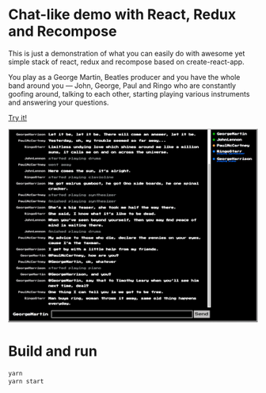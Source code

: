 # Chat-like demo with React, Redux and Recompose

This is just a demonstration of what you can easily do with awesome yet simple stack of react, redux and recompose based on create-react-app.

You play as a George Martin, Beatles producer and you have the whole band around you — John, George, Paul and Ringo who are constantly goofing around, talking to each other, starting playing various instruments and answering your questions.

[Try it!](https://nkabardin.github.io/react-redux-recompose-chat-demo/)

[![Screenshot](https://github.com/nkabardin/react-redux-recompose-chat-demo/blob/master/screenshot.png?raw=true)](https://nkabardin.github.io/react-redux-recompose-chat-demo/)

# Build and run

```
yarn
yarn start
```
